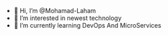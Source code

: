 - 👋 Hi, I’m @Mohamad-Laham
- 👀 I’m interested in newest technology
- 🌱 I’m currently learning DevOps And MicroServices
<!---
Mohamad-Laham/Mohamad-Laham is a ✨ special ✨ repository because its `README.md` (this file) appears on your GitHub profile.
You can click the Preview link to take a look at your changes.
--->
